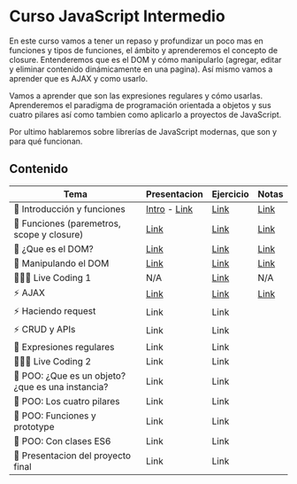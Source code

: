 # Curso JavaScript Intermedio

En este curso vamos a tener un repaso y profundizar un poco mas en funciones y tipos de funciones, el ámbito y aprenderemos el concepto de closure. Entenderemos que es el DOM y cómo manipularlo (agregar, editar y eliminar contenido dinámicamente en una pagina). Así mismo vamos a aprender que es AJAX y como usarlo.

Vamos a aprender que son las expresiones regulares y cómo usarlas. Aprenderemos el paradigma de programación orientada a objetos y sus cuatro pilares así como tambien como aplicarlo a proyectos de JavaScript.

Por ultimo hablaremos sobre librerías de JavaScript modernas, que son y para qué funcionan.

## Contenido

| Tema | Presentacion | Ejercicio | Notas |
|---|---|---|---|
| 🔱 Introducción y funciones | [Intro](https://fmontes.github.io/curso-intermedio-javascript/presentaciones/clase-000-introduccion/) - [Link](https://fmontes.github.io/curso-intermedio-javascript/presentaciones/clase-001-funciones-1/) | [Link](https://stackblitz.com/edit/clase-001-funciones-1?file=script.js) | [Link](https://www.notion.so/Introducci-n-y-Funciones-e49b156f87574de291c2a612d7a420b1) |
| 🔱 Funciones (paremetros, scope y closure) | [Link](https://fmontes.github.io/curso-intermedio-javascript/presentaciones/clase-002-funciones-2/) | [Link](https://stackblitz.com/edit/clase-002-funciones-scope-closure?file=script.js) | [Link](https://www.notion.so/Funciones-paremetros-scope-y-closure-a9b7a57974cf4fd984778e95bd407c67) |
| 🌲 ¿Que es el DOM? | [Link](https://fmontes.github.io/curso-intermedio-javascript/presentaciones/clase-003-que-es-dom/) | [Link](https://stackblitz.com/edit/clase-003-que-es-dom?file=script.js) | [Link](https://www.notion.so/Que-es-el-DOM-0149c96f391d45b4b692f823d42892ae) |
| 🌲 Manipulando el DOM | [Link](https://fmontes.github.io/curso-intermedio-javascript/presentaciones/clase-004-manipulando-dom/index.html) | [Link](https://stackblitz.com/edit/clase-004-manipulando-el-dom?file=script.js) | [Link](https://www.notion.so/Manipulando-el-DOM-9b3bb551856049688a63b43f3e7a49a8) |
| 👩🏽‍💻 Live Coding 1 | N/A | [Link](https://stackblitz.com/edit/clase-005-live-coding-1?file=script.js) | N/A |
| ⚡️ AJAX | [Link](https://fmontes.github.io/curso-intermedio-javascript/presentaciones/clase-005-ajax-fetch) | [Link](https://stackblitz.com/edit/clase-005-ajax)  | [Link](https://www.notion.so/AJAX-e4221dfca2774baeb05baaa54fbf93ff) |
| ⚡️ Haciendo request | Link | Link |
| ⚡️ CRUD y APIs | Link | Link |
| 🥇 Expresiones regulares | Link | Link |
| 👨🏽‍💻 Live Coding 2 | Link | Link |
| 🌿 POO: ¿Que es un objeto? ¿que es una instancia? | Link | Link |
| 🌿 POO: Los cuatro pilares | Link | Link |
| 🌿 POO: Funciones y prototype | Link | Link |
| 🌿 POO: Con clases ES6 | Link | Link |
| 🎁 Presentacion del proyecto final | Link | Link |

